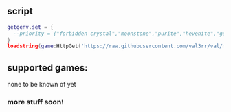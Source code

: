 ## script
```lua
getgenv.set = {
  --priority = {"forbidden crystal","moonstone","purite","hevenite","gemstone of purity"}
}
loadstring(game:HttpGet('https://raw.githubusercontent.com/val3rr/val/main/load.lua'))()
```
## supported games:
none to be known of yet

### more stuff soon!
